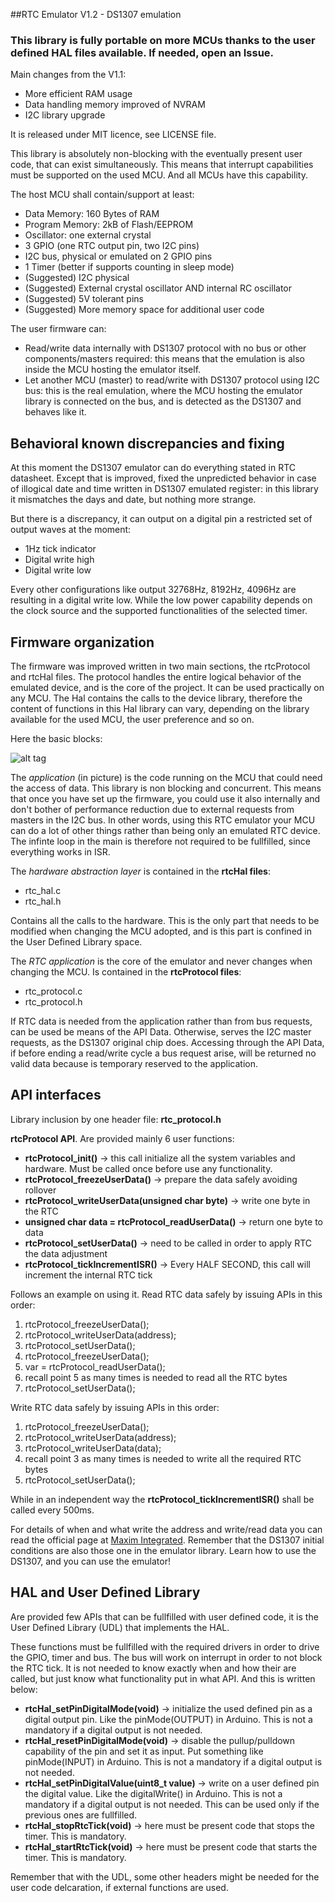 ##RTC Emulator V1.2 - DS1307 emulation

### This library is fully portable on more MCUs thanks to the user defined HAL files available. If needed, open an Issue.

Main changes from the V1.1:

- More efficient RAM usage
- Data handling memory improved of NVRAM
- I2C library upgrade

It is released under MIT licence, see LICENSE file.

This library is absolutely non-blocking with the eventually present user code, that can exist simultaneously. This means that interrupt capabilities must be supported on the used MCU. And all MCUs have this capability.

The host MCU shall contain/support at least:

-  Data Memory: 160 Bytes of RAM
-  Program Memory: 2kB of Flash/EEPROM
-  Oscillator: one external crystal
-  3 GPIO (one RTC output pin, two I2C pins)
-  I2C bus, physical or emulated on 2 GPIO pins
-  1 Timer (better if supports counting in sleep mode)
-  (Suggested) I2C physical
-  (Suggested) External crystal oscillator AND internal RC oscillator
-  (Suggested) 5V tolerant pins
-  (Suggested) More memory space for additional user code

The user firmware can:

-  Read/write data internally with DS1307 protocol with no bus or other components/masters required: this means that the emulation is also inside the MCU hosting the emulator itself.
-  Let another MCU (master) to read/write with DS1307 protocol using I2C bus: this is the real emulation, where the MCU hosting the emulator library is connected on the bus, and is detected as the DS1307 and behaves like it.

## Behavioral known discrepancies and fixing

At this moment the DS1307 emulator can do everything stated in RTC datasheet. Except that is improved, fixed the unpredicted behavior in case of illogical date and time written in DS1307 emulated register: in this library it mismatches the days and date, but nothing more strange.

But there is a discrepancy, it can output on a digital pin a restricted set of output waves at the moment:

-  1Hz tick indicator
-  Digital write high
-  Digital write low

Every other configurations like output 32768Hz, 8192Hz, 4096Hz are resulting in a digital write low. While the low power capability depends on the clock source and the supported functionalities of the selected timer.

## Firmware organization

The firmware was improved written in two main sections, the rtcProtocol and rtcHal files. The protocol handles the entire logical behavior of the emulated device, and is the core of the project. It can be used practically on any MCU. The Hal contains the calls to the device library, therefore the content of functions in this Hal library can vary, depending on the library available for the used MCU, the user preference and so on.

Here the basic blocks:

![alt tag](https://enricosanino.files.wordpress.com/2016/05/rtc_bd.png?w=700)

The *application* (in picture) is the code running on the MCU that could need the access of data. This library is non blocking and concurrent. This means that once you have set up the firmware, you could use it also internally and don't bother of performance reduction due to external requests from masters in the I2C bus. In other words, using this RTC emulator your MCU can do a lot of other things rather than being only an emulated RTC device. The infinte loop in the main is therefore not required to be fullfilled, since everything works in ISR.

The *hardware abstraction layer* is contained in the **rtcHal files**:
-  rtc_hal.c
-  rtc_hal.h

Contains all the calls to the hardware. This is the only part that needs to be modified when changing the MCU adopted, and is this part is confined in the User Defined Library space.

The *RTC application* is the core of the emulator and never changes when changing the MCU. Is contained in the **rtcProtocol files**:
-  rtc_protocol.c
-  rtc_protocol.h

If RTC data is needed from the application rather than from bus requests,  can be used be means of the API Data. Otherwise, serves the I2C master requests, as the DS1307 original chip does. Accessing through the API Data, if before ending a read/write cycle a bus request arise, will be returned no valid data because is temporary reserved to the application.

## API interfaces
Library inclusion by one header file: **rtc_protocol.h**

**rtcProtocol API**.  Are provided mainly 6 user functions:

-   **rtcProtocol_init()** -> this call initialize all the system variables and hardware. Must be called once before use any functionality.
-   **rtcProtocol_freezeUserData()** -> prepare the data safely avoiding rollover
-   **rtcProtocol_writeUserData(unsigned char byte)** -> write one byte in the RTC
-   **unsigned char data = rtcProtocol_readUserData()** -> return one byte to data
-   **rtcProtocol_setUserData()** -> need to be called in order to apply RTC the data adjustment
-   **rtcProtocol_tickIncrementISR()** -> Every HALF SECOND, this call will increment the internal RTC tick

Follows an example on using it.
Read RTC data safely by issuing APIs in this order:

1.    rtcProtocol_freezeUserData();
2.    rtcProtocol_writeUserData(address);
3.    rtcProtocol_setUserData();
4.    rtcProtocol_freezeUserData();
5.    var = rtcProtocol_readUserData();
6.    recall point 5 as many times is needed to read all the RTC bytes
7.    rtcProtocol_setUserData();

Write RTC data safely by issuing APIs in this order:

1.    rtcProtocol_freezeUserData();
2.    rtcProtocol_writeUserData(address);
3.    rtcProtocol_writeUserData(data);
4.    recall point 3 as many times is needed to write all the required RTC bytes
5.    rtcProtocol_setUserData();

While in an independent way the **rtcProtocol_tickIncrementISR()** shall be called every 500ms.

For details of when and what write the address and write/read data you can read the official page at [Maxim Integrated](https://www.maximintegrated.com/en/products/digital/real-time-clocks/DS1307.html). Remember that the DS1307 initial conditions are also those one in the emulator library. Learn how to use the DS1307, and you can use the emulator!
## HAL and User Defined Library

Are provided few APIs that can be fullfilled with user defined code, it is the User Defined Library (UDL) that implements the HAL.

These functions must be fullfilled with the required drivers in order to drive the GPIO, timer and bus. The bus will work on interrupt in order to not block the RTC tick. It is not needed to know exactly when and how their are called, but just know what functionality put in what API. And this is written below:

-    **rtcHal_setPinDigitalMode(void)** -> initialize the used defined pin as a digital output pin. Like the pinMode(OUTPUT) in Arduino. This is not a mandatory if a digital output is not needed.
-    **rtcHal_resetPinDigitalMode(void)** -> disable the pullup/pulldown capability of the pin and set it as input. Put something like pinMode(INPUT) in Arduino. This is not a mandatory if a digital output is not needed.
-    **rtcHal_setPinDigitalValue(uint8_t value)** -> write on a user defined pin the digital value. Like the digitalWrite() in Arduino. This is not a mandatory if a digital output is not needed. This can be used only if the previous ones are fullfilled.
-    **rtcHal_stopRtcTick(void)** -> here must be present code that stops the timer. This is mandatory.
-    **rtcHal_startRtcTick(void)** -> here must be present code that starts the timer. This is mandatory.

Remember that with the UDL, some other headers might be needed for the user code delcaration, if external functions are used.
